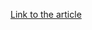 [Link to the article](https://www.bitdefender.com/en-gb/blog/labs/when-stealers-converge-new-variant-of-atomic-stealer-in-the-wild/)
